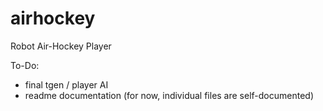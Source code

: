# airhockey
Robot Air-Hockey Player

To-Do:

- final tgen / player AI
- readme documentation (for now, individual files are self-documented)
